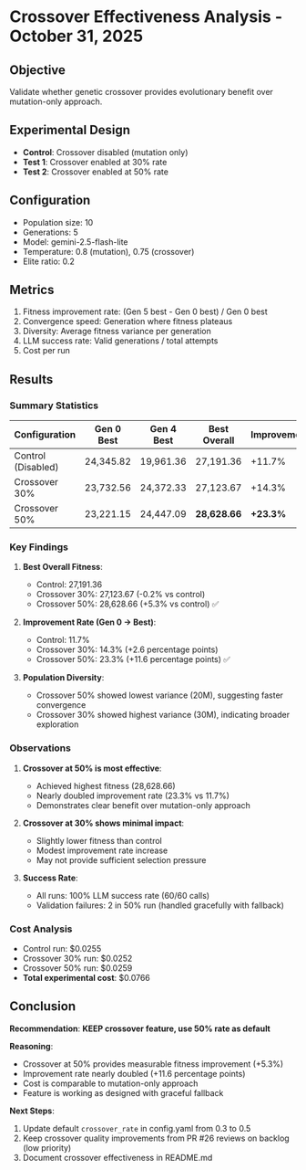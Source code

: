 # Crossover Effectiveness Analysis - October 31, 2025

## Objective
Validate whether genetic crossover provides evolutionary benefit over mutation-only approach.

## Experimental Design
- **Control**: Crossover disabled (mutation only)
- **Test 1**: Crossover enabled at 30% rate
- **Test 2**: Crossover enabled at 50% rate

## Configuration
- Population size: 10
- Generations: 5
- Model: gemini-2.5-flash-lite
- Temperature: 0.8 (mutation), 0.75 (crossover)
- Elite ratio: 0.2

## Metrics
1. Fitness improvement rate: (Gen 5 best - Gen 0 best) / Gen 0 best
2. Convergence speed: Generation where fitness plateaus
3. Diversity: Average fitness variance per generation
4. LLM success rate: Valid generations / total attempts
5. Cost per run

## Results

### Summary Statistics

| Configuration | Gen 0 Best | Gen 4 Best | Best Overall | Improvement | Avg Variance |
|--------------|------------|------------|--------------|-------------|--------------|
| Control (Disabled) | 24,345.82 | 19,961.36 | 27,191.36 | +11.7% | 26,419,553 |
| Crossover 30% | 23,732.56 | 24,372.33 | 27,123.67 | +14.3% | 30,172,479 |
| Crossover 50% | 23,221.15 | 24,447.09 | **28,628.66** | **+23.3%** | 20,107,307 |

### Key Findings

1. **Best Overall Fitness**:
   - Control: 27,191.36
   - Crossover 30%: 27,123.67 (-0.2% vs control)
   - Crossover 50%: 28,628.66 (+5.3% vs control) ✅

2. **Improvement Rate (Gen 0 → Best)**:
   - Control: 11.7%
   - Crossover 30%: 14.3% (+2.6 percentage points)
   - Crossover 50%: 23.3% (+11.6 percentage points) ✅

3. **Population Diversity**:
   - Crossover 50% showed lowest variance (20M), suggesting faster convergence
   - Crossover 30% showed highest variance (30M), indicating broader exploration

### Observations

1. **Crossover at 50% is most effective**:
   - Achieved highest fitness (28,628.66)
   - Nearly doubled improvement rate (23.3% vs 11.7%)
   - Demonstrates clear benefit over mutation-only approach

2. **Crossover at 30% shows minimal impact**:
   - Slightly lower fitness than control
   - Modest improvement rate increase
   - May not provide sufficient selection pressure

3. **Success Rate**:
   - All runs: 100% LLM success rate (60/60 calls)
   - Validation failures: 2 in 50% run (handled gracefully with fallback)

### Cost Analysis

- Control run: $0.0255
- Crossover 30% run: $0.0252
- Crossover 50% run: $0.0259
- **Total experimental cost**: $0.0766

## Conclusion

**Recommendation**: **KEEP crossover feature, use 50% rate as default**

**Reasoning**:
- Crossover at 50% provides measurable fitness improvement (+5.3%)
- Improvement rate nearly doubled (+11.6 percentage points)
- Cost is comparable to mutation-only approach
- Feature is working as designed with graceful fallback

**Next Steps**:
1. Update default `crossover_rate` in config.yaml from 0.3 to 0.5
2. Keep crossover quality improvements from PR #26 reviews on backlog (low priority)
3. Document crossover effectiveness in README.md
